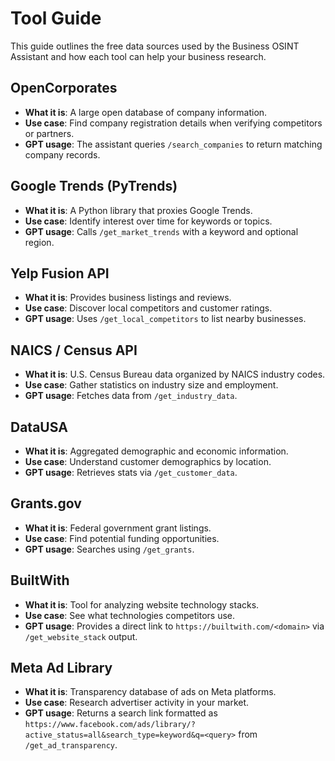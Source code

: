 # Tool Guide

This guide outlines the free data sources used by the Business OSINT Assistant and how each tool can help your business research.

## OpenCorporates
- **What it is**: A large open database of company information.
- **Use case**: Find company registration details when verifying competitors or partners.
- **GPT usage**: The assistant queries `/search_companies` to return matching company records.

## Google Trends (PyTrends)
- **What it is**: A Python library that proxies Google Trends.
- **Use case**: Identify interest over time for keywords or topics.
- **GPT usage**: Calls `/get_market_trends` with a keyword and optional region.

## Yelp Fusion API
- **What it is**: Provides business listings and reviews.
- **Use case**: Discover local competitors and customer ratings.
- **GPT usage**: Uses `/get_local_competitors` to list nearby businesses.

## NAICS / Census API
- **What it is**: U.S. Census Bureau data organized by NAICS industry codes.
- **Use case**: Gather statistics on industry size and employment.
- **GPT usage**: Fetches data from `/get_industry_data`.

## DataUSA
- **What it is**: Aggregated demographic and economic information.
- **Use case**: Understand customer demographics by location.
- **GPT usage**: Retrieves stats via `/get_customer_data`.

## Grants.gov
- **What it is**: Federal government grant listings.
- **Use case**: Find potential funding opportunities.
- **GPT usage**: Searches using `/get_grants`.

## BuiltWith
- **What it is**: Tool for analyzing website technology stacks.
- **Use case**: See what technologies competitors use.
- **GPT usage**: Provides a direct link to `https://builtwith.com/<domain>` via `/get_website_stack` output.


## Meta Ad Library
- **What it is**: Transparency database of ads on Meta platforms.
- **Use case**: Research advertiser activity in your market.
- **GPT usage**: Returns a search link formatted as `https://www.facebook.com/ads/library/?active_status=all&search_type=keyword&q=<query>` from `/get_ad_transparency`.

